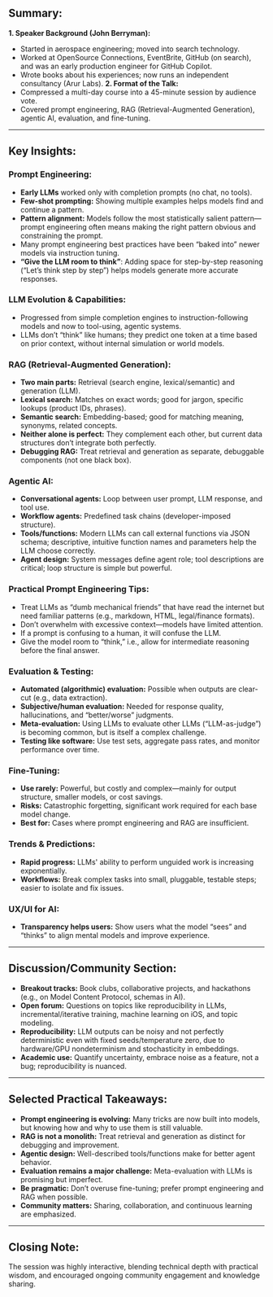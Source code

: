 ## **Summary:**
**1. Speaker Background (John Berryman):**
- Started in aerospace engineering; moved into search technology.
- Worked at OpenSource Connections, EventBrite, GitHub (on search), and was an early production engineer for GitHub Copilot.
- Wrote books about his experiences; now runs an independent consultancy (Arur Labs).
**2. Format of the Talk:**
- Compressed a multi-day course into a 45-minute session by audience vote.
- Covered prompt engineering, RAG (Retrieval-Augmented Generation), agentic AI, evaluation, and fine-tuning.
---
## **Key Insights:**
### **Prompt Engineering:**
- **Early LLMs** worked only with completion prompts (no chat, no tools).
- **Few-shot prompting:** Showing multiple examples helps models find and continue a pattern.
- **Pattern alignment:** Models follow the most statistically salient pattern—prompt engineering often means making the right pattern obvious and constraining the prompt.
- Many prompt engineering best practices have been “baked into” newer models via instruction tuning.
- **“Give the LLM room to think”**: Adding space for step-by-step reasoning (“Let’s think step by step”) helps models generate more accurate responses.
### **LLM Evolution & Capabilities:**
- Progressed from simple completion engines to instruction-following models and now to tool-using, agentic systems.
- LLMs don’t “think” like humans; they predict one token at a time based on prior context, without internal simulation or world models.
### **RAG (Retrieval-Augmented Generation):**
- **Two main parts:** Retrieval (search engine, lexical/semantic) and generation (LLM).
- **Lexical search:** Matches on exact words; good for jargon, specific lookups (product IDs, phrases).
- **Semantic search:** Embedding-based; good for matching meaning, synonyms, related concepts.
- **Neither alone is perfect:** They complement each other, but current data structures don’t integrate both perfectly.
- **Debugging RAG:** Treat retrieval and generation as separate, debuggable components (not one black box).
### **Agentic AI:**
- **Conversational agents:** Loop between user prompt, LLM response, and tool use.
- **Workflow agents:** Predefined task chains (developer-imposed structure).
- **Tools/functions:** Modern LLMs can call external functions via JSON schema; descriptive, intuitive function names and parameters help the LLM choose correctly.
- **Agent design:** System messages define agent role; tool descriptions are critical; loop structure is simple but powerful.
### **Practical Prompt Engineering Tips:**
- Treat LLMs as “dumb mechanical friends” that have read the internet but need familiar patterns (e.g., markdown, HTML, legal/finance formats).
- Don’t overwhelm with excessive context—models have limited attention.
- If a prompt is confusing to a human, it will confuse the LLM.
- Give the model room to “think,” i.e., allow for intermediate reasoning before the final answer.
### **Evaluation & Testing:**
- **Automated (algorithmic) evaluation:** Possible when outputs are clear-cut (e.g., data extraction).
- **Subjective/human evaluation:** Needed for response quality, hallucinations, and “better/worse” judgments.
- **Meta-evaluation:** Using LLMs to evaluate other LLMs (“LLM-as-judge”) is becoming common, but is itself a complex challenge.
- **Testing like software:** Use test sets, aggregate pass rates, and monitor performance over time.
### **Fine-Tuning:**
- **Use rarely:** Powerful, but costly and complex—mainly for output structure, smaller models, or cost savings.
- **Risks:** Catastrophic forgetting, significant work required for each base model change.
- **Best for:** Cases where prompt engineering and RAG are insufficient.
### **Trends & Predictions:**
- **Rapid progress:** LLMs' ability to perform unguided work is increasing exponentially.
- **Workflows:** Break complex tasks into small, pluggable, testable steps; easier to isolate and fix issues.
### **UX/UI for AI:**
- **Transparency helps users:** Show users what the model “sees” and “thinks” to align mental models and improve experience.
---
## **Discussion/Community Section:**
- **Breakout tracks:** Book clubs, collaborative projects, and hackathons (e.g., on Model Content Protocol, schemas in AI).
- **Open forum:** Questions on topics like reproducibility in LLMs, incremental/iterative training, machine learning on iOS, and topic modeling.
- **Reproducibility:** LLM outputs can be noisy and not perfectly deterministic even with fixed seeds/temperature zero, due to hardware/GPU nondeterminism and stochasticity in embeddings.
- **Academic use:** Quantify uncertainty, embrace noise as a feature, not a bug; reproducibility is nuanced.
---
## **Selected Practical Takeaways:**
- **Prompt engineering is evolving:** Many tricks are now built into models, but knowing how and why to use them is still valuable.
- **RAG is not a monolith:** Treat retrieval and generation as distinct for debugging and improvement.
- **Agentic design:** Well-described tools/functions make for better agent behavior.
- **Evaluation remains a major challenge:** Meta-evaluation with LLMs is promising but imperfect.
- **Be pragmatic:** Don’t overuse fine-tuning; prefer prompt engineering and RAG when possible.
- **Community matters:** Sharing, collaboration, and continuous learning are emphasized.
---
## **Closing Note:**
The session was highly interactive, blending technical depth with practical wisdom, and encouraged ongoing community engagement and knowledge sharing.

